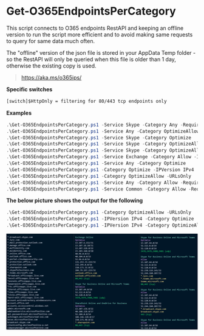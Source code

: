 # Get-O365EndpointsPerCategory

This script connects to O365 endpoints RestAPI and keeping an offline version to run the script more efficient and to avoid making same requests to query for same data much often.

The "offline" version of the json file is stored in your AppData Temp folder - so the RestAPI will only be queried when this file is older than 1 day, otherwise the existing copy is used.

> <https://aka.ms/o365ips/>

**Specific switches**

```txt
[switch]$HttpOnly = filtering for 80/443 tcp endpoints only
```

**Examples**

```powershell
.\Get-O365EndpointsPerCategory.ps1 -Service Skype -Category Any -Required True -HttpOnly
.\Get-O365EndpointsPerCategory.ps1 -Service Any -Category OptimizeAllow -IPVersion IPv4 -Required True -URLsOnly -HttpOnly
.\Get-O365EndpointsPerCategory.ps1 -Service Skype -Category Optimize
.\Get-O365EndpointsPerCategory.ps1 -Service Skype -Category OptimizeAllow -IPsOnly
.\Get-O365EndpointsPerCategory.ps1 -Service Skype -Category OptimizeAllow -URLsOnly
.\Get-O365EndpointsPerCategory.ps1 -Service Exchange -Category Allow -IPversion IPv6 -Required True
.\Get-O365EndpointsPerCategory.ps1 -Service Any -Category Optimize
.\Get-O365EndpointsPerCategory.ps1 -Category Optimize -IPVersion IPv4
.\Get-O365EndpointsPerCategory.ps1 -Category OptimizeAllow -URLsOnly
.\Get-O365EndpointsPerCategory.ps1 -Service Any -Category Allow -Required True -IPVersion IPv6
.\Get-O365EndpointsPerCategory.ps1 -Service Common -Category Allow -Required True -IPversion IPv4
```

**The below picture shows the output for the following**

```powershell
.\Get-O365EndpointsPerCategory.ps1 -Category OptimizeAllow -URLsOnly
.\Get-O365EndpointsPerCategory.ps1 -IPVersion IPv4 -Category Optimize
.\Get-O365EndpointsPerCategory.ps1 -IPVersion IPv4 -Category OptimizeAllow Skype
```

![picture](images/Get-O365-Endpoints-Examples.png)
